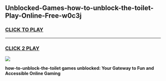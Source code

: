 
## Unblocked-Games-how-to-unblock-the-toilet-Play-Online-Free-w0c3j
<h3>
<a href="https://premium76.site?title=how-to-unblock-the-toilet&ref=26A">CLICK TO PLAY</a></h3>
<hr>

<h3>
<a href="https://premium76.site?title=how-to-unblock-the-toilet&ref=26A">CLICK 2 PLAY</a>
  
</h3>

<a href="https://premium76.site?title=how-to-unblock-the-toilet&ref=26A"><img src="https://clearcache.store/games.png"></a>


**how-to-unblock-the-toilet games unblocked: Your Gateway to Fun and Accessible Online Gaming**
